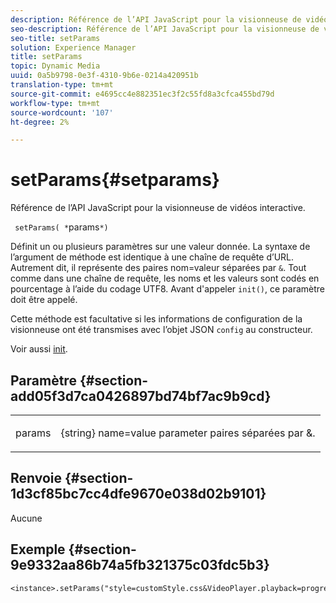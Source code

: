 ```yaml
---
description: Référence de l’API JavaScript pour la visionneuse de vidéos interactive.
seo-description: Référence de l’API JavaScript pour la visionneuse de vidéos interactive.
seo-title: setParams
solution: Experience Manager
title: setParams
topic: Dynamic Media
uuid: 0a5b9798-0e3f-4310-9b6e-0214a420951b
translation-type: tm+mt
source-git-commit: e4695cc4e882351ec3f2c55fd8a3cfca455bd79d
workflow-type: tm+mt
source-wordcount: '107'
ht-degree: 2%

---
```



# setParams{#setparams}

Référence de l’API JavaScript pour la visionneuse de vidéos interactive.

` setParams( *`params`*)`

Définit un ou plusieurs paramètres sur une valeur donnée. La syntaxe de l’argument de méthode est identique à une chaîne de requête d’URL. Autrement dit, il représente des paires nom=valeur séparées par `&`. Tout comme dans une chaîne de requête, les noms et les valeurs sont codés en pourcentage à l’aide du codage UTF8. Avant d&#39;appeler `init()`, ce paramètre doit être appelé.

Cette méthode est facultative si les informations de configuration de la visionneuse ont été transmises avec l’objet JSON `config` au constructeur.

Voir aussi [init](../../../c-html5-aem-asset-viewers/c-html5-aem-int-video/c-html5-aem-int-video-javascriptapiref/r-html5-aem-int-video-javascriptapiref-init.md#reference-aee94dd92a28410784f7a1792e28683b).


## Paramètre {#section-add05f3d7ca0426897bd74bf7ac9b9cd}

<table id="table_896DFF34A68A403DB93A6D597461A573"> 
 <tbody> 
  <tr> 
   <td colname="col1"> <p> <span class="codeph"> <span class="varname"> params</span> </span> </p> </td> 
   <td colname="col2"> <p> <span class="codeph"> {string}</span> name=value parameter paires séparées par  <span class="codeph"> &amp;</span>. </p> </td> 
  </tr> 
 </tbody> 
</table>

## Renvoie {#section-1d3cf85bc7cc4dfe9670e038d02b9101}

Aucune

## Exemple {#section-9e9332aa86b74a5fb321375c03fdc5b3}

```
<instance>.setParams("style=customStyle.css&VideoPlayer.playback=progressive")
```
